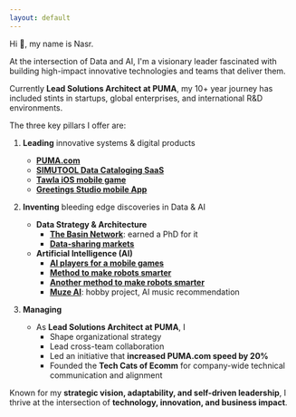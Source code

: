 ```yaml
---
layout: default
---
```


Hi 👋, my name is Nasr.

At the intersection of Data and AI, I'm a visionary leader fascinated with building high-impact innovative technologies and teams that deliver them.

Currently **Lead Solutions Architect at PUMA**, my 10+ year journey has included stints in startups, global enterprises, and international R&D environments. 

The three key pillars I offer are:

1. **Leading** innovative systems & digital products 
	- **[PUMA.com](https://www.puma.com)**
	- **[SIMUTOOL Data Cataloging SaaS](https://github.com/simutool)**
	- **[Tawla iOS mobile game](tw)**
	- **[Greetings Studio mobile App](gs)**

2. **Inventing** bleeding edge discoveries in Data & AI
	- **Data Strategy & Architecture**
		- **[The Basin Network](phd)**: earned a PhD for it
		- **[Data-sharing markets](https://doi.org/10.1007/s42486-020-00054-y)**
	- **Artificial Intelligence (AI)**
		- **[AI players for a mobile games](tw)**
		- **[Method to make robots smarter](https://ebooks.iospress.nl/volumearticle/6006)**
		- **[Another method to make robots smarter](https://doi.org/10.1007/978-3-642-16111-7_14)**
		- **[Muze AI](https://github.com/n42r/muze-ai)**: hobby project, AI music recommendation

3. **Managing**
	- As **Lead Solutions Architect at PUMA**, I
		- Shape organizational strategy
		- Lead cross-team collaboration 
		- Led an initiative that **increased PUMA.com speed by 20%**
		- Founded the **Tech Cats of Ecomm** for company-wide technical communication and alignment


Known for my **strategic vision, adaptability, and self-driven leadership**, I thrive at the intersection of **technology, innovation, and business impact**.  


